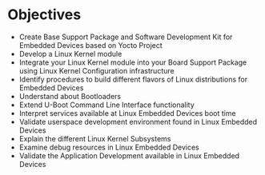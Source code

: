# Objectives

- Create Base Support Package and Software Development Kit for Embedded Devices based on Yocto Project
- Develop a Linux Kernel module
- Integrate your Linux Kernel module into your Board Support Package using Linux Kernel Configuration infrastructure
- Identify procedures to build different flavors of Linux distributions for Embedded Devices
- Understand about Bootloaders
- Extend U-Boot Command Line Interface functionality
- Interpret services available at Linux Embedded Devices boot time 
- Validate userspace development environment found in Linux Embedded Devices
- Explain the different Linux Kernel Subsystems
- Examine debug resources in Linux Embedded Devices
- Validate the Application Development available in Linux Embedded Devices